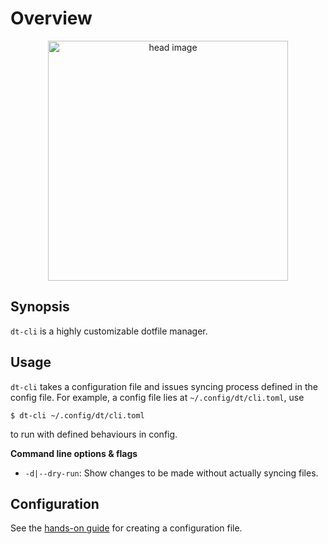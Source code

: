 # Overview

<p align="center">
  <img
    title="$HOME, $HOME everywhere"
    alt="head image"
    src="/home-everywhere.png"
    width=384px
  />
</p>

## Synopsis

`dt-cli` is a highly customizable dotfile manager.

## Usage

`dt-cli` takes a configuration file and issues syncing process defined in the
config file.  For example, a config file lies at `~/.config/dt/cli.toml`, use

```shell
$ dt-cli ~/.config/dt/cli.toml
```

to run with defined behaviours in config.

**Command line options & flags**

- `-d|--dry-run`: Show changes to be made without actually syncing files.

## Configuration

See the [hands-on guide](/config/guide/) for creating a configuration file.

